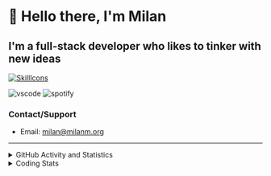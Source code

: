 # 👋 Hello there, I'm Milan
## I'm a full-stack developer who likes to tinker with new ideas
[![SkillIcons](https://skillicons.dev/icons?i=js,ts,nextjs,tailwind,html,go,bash,git,nginx,prisma,kubernetes,docker,linux)](https://skillicons.dev)

![vscode](https://nocache.advaith.workers.dev?url=https://img.shields.io/endpoint?url=https://dev.discordprofiles.me/api/badge/vscode/423203831971708958)
![spotify](https://nocache.advaith.workers.dev?url=https://img.shields.io/endpoint?url=https://dev.discordprofiles.me/api/badge/spotify/423203831971708958)

### Contact/Support

- Email: [milan@milanm.org](mailto:milan@milanm.org)
 
---
 
<details>
  <summary>GitHub Activity and Statistics</summary>
  <img src="/github-metrics.svg" />
</details>
<details>
  <summary>Coding Stats</summary>
  <!--START_SECTION:waka-->

```txt
JavaScript       3 hrs 14 mins   ██████████████▓░░░░░░░░░░   59.08 %
TypeScript       1 hr 25 mins    ██████▓░░░░░░░░░░░░░░░░░░   26.16 %
Docker           20 mins         █▓░░░░░░░░░░░░░░░░░░░░░░░   06.17 %
Bash             18 mins         █▒░░░░░░░░░░░░░░░░░░░░░░░   05.61 %
JSON             7 mins          ▓░░░░░░░░░░░░░░░░░░░░░░░░   02.30 %
```

<!--END_SECTION:waka-->
</details>
